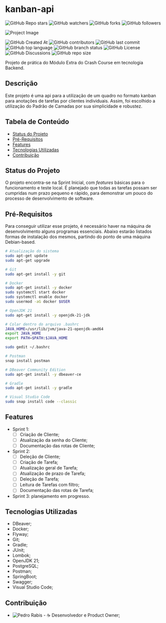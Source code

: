 # kanban-api

![GitHub Repo stars](https://img.shields.io/github/stars/BrCME/kanban-api)
![GitHub watchers](https://img.shields.io/github/watchers/BrCME/kanban-api)
![GitHub forks](https://img.shields.io/github/forks/BrCME/kanban-api)
![GitHub followers](https://img.shields.io/github/followers/BrCME)

![Project Image](https://avatars.githubusercontent.com/u/161401654?v=4)

![GitHub Created At](https://img.shields.io/github/created-at/BrCME/kanban-api)
![GitHub contributors](https://img.shields.io/github/contributors-anon/BrCME/kanban-api)
![GitHub last commit](https://img.shields.io/github/last-commit/BrCME/kanban-api)
![GitHub top language](https://img.shields.io/github/languages/top/BrCME/kanban-api)
![GitHub branch status](https://img.shields.io/github/checks-status/BrCME/kanban-api/main)
![GitHub License](https://img.shields.io/github/license/BrCME/kanban-api)
![GitHub Discussions](https://img.shields.io/github/discussions/BrCME/kanban-api)
![GitHub repo size](https://img.shields.io/github/repo-size/BrCME/kanban-api)

Projeto de prática do Módulo Extra do Crash Course em tecnologia Backend.

## Descrição

Este projeto é uma api para a utilização de um quadro no formato kanban para anotações de tarefas por clientes individuais. Assim, foi escolhido a utilização do Padrão de Camadas por sua simplicidade e robustez.

## Tabela de Conteúdo

- [Status do Projeto](#status-do-projeto)
- [Pré-Requisitos](#pré-requisitos)
- [Features](#features)
- [Tecnologias Utilizadas](#tecnologias-utilizadas)
- [Contribuição](#contribuição)

## Status do Projeto

O projeto encontra-se na Sprint Inicial, com *features* básicas para o funcionamento e teste local. É planejado que todas as tarefas possam ser cumpridas num prazo pequeno e rápido, para demonstrar um pouco do processo de desenvolvimento de software.

## Pré-Requisitos

Para conseguir utilizar esse projeto, é necessário haver na máquina de desenvolvimento alguns programas essenciais. Abaixo estarão listados formas de instalação dos mesmos, partindo do ponto de uma máquina Debian-based.

```bash
# Atualização do sistema
sudo apt-get update
sudo apt-get upgrade

# Git
sudo apt-get install -y git

# Docker
sudo apt-get install -y docker
sudo systemctl start docker
sudo systemctl enable docker
sudo usermod -aG docker $USER

# OpenJDK 21
sudo apt-get install -y openjdk-21-jdk

# Colar dentro do arquivo .bashrc
JAVA_HOME=/usr/lib/jvm/java-21-openjdk-amd64
export JAVA_HOME
export PATH=$PATH:$JAVA_HOME

sudo gedit ~/.bashrc

# Postman
snap install postman

# DBeaver Community Edition
sudo apt-get install -y dbeaver-ce

# Gradle
sudo apt-get install -y gradle

# Visual Studio Code
sudo snap install code --classic
```


## Features

- Sprint 1:
	- [ ] Criação de Cliente;
	- [ ] Atualização da senha do Cliente;
	- [ ] Documentação das rotas de Cliente;
- Sprint 2:
	- [ ] Deleção de Cliente;
	- [ ] Criação de Tarefa;
	- [ ] Atualização geral de Tarefa;
	- [ ] Atualização de prazo de Tarefa;
	- [ ] Deleção de Tarefa;
	- [ ] Leitura de Tarefas com filtro;
	- [ ] Documentação das rotas de Tarefa;
- Sprint 3: planejamento em progresso.


## Tecnologias Utilizadas

- DBeaver;
- Docker;
- Flyway;
- Git;
- Gradle;
- JUnit;
- Lombok;
- OpenJDK 21;
- PostgreSQL;
- Postman;
- SpringBoot;
- Swagger;
- Visual Studio Code;

## Contribuição

- ![Pedro Rabis](https://avatars.githubusercontent.com/u/42853022?v=4) - ☕ Desenvolvedor e Product Owner;

